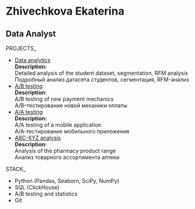# Zhivechkova Ekaterina

## Data Analyst

PROJECTS_

- [Data analytics](https://github.com/eazhv/Karpov_course/tree/main/project_e_learning)  
  __Description:__  
  Detailed analysis of the student dataset, segmentation, RFM analysis  
  Подробный анализ датасета студентов, сегментация, RFM-анализ  
- [A/B testing](https://github.com/eazhv/Karpov_course/tree/main/AB_testing)  
  __Description:__  
  A/B testing of new payment mechanics  
  A/B–тестирование новой механики оплаты  
- [A/A testing](https://github.com/eazhv/Karpov_course/tree/main/AA_testing)  
  __Description:__  
  А/А testing of a mobile application  
  А/А-тестирование мобильного приложения  
- [ABC-XYZ analysis](https://github.com/eazhv/Karpov_course/blob/main/pharmacy_analysis/abc_xyz_analysis.ipynb)  
  __Description:__  
  Analysis of the pharmacy product range  
  Анализ товарного ассортимента аптеки  

STACK_
- Python (Pandas, Seaborn, SciPy, NumPy)
- SQL (ClickHouse)
- A/B testing and statistics
- Git
